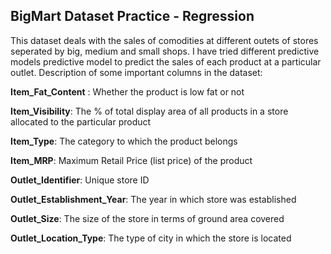 ## BigMart Dataset Practice - Regression

This dataset deals with the sales of comodities at different outets of stores seperated by big, medium and small shops. I have tried different predictive models predictive model to predict the sales of each product at a particular outlet.
Description of some important columns in the dataset:

__Item_Fat_Content__ : Whether the product is low fat or not

__Item_Visibility__: The % of total display area of all products in a store allocated to the particular product

__Item_Type__: The category to which the product belongs

__Item_MRP__: Maximum Retail Price (list price) of the product

__Outlet_Identifier__: Unique store ID

__Outlet_Establishment_Year__: The year in which store was established

__Outlet_Size__: The size of the store in terms of ground area covered

__Outlet_Location_Type__: The type of city in which the store is located

